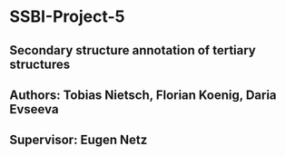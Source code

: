 # SSBI-Project-5


## Secondary structure annotation of tertiary structures

## Authors: Tobias Nietsch, Florian Koenig, Daria Evseeva
## Supervisor: Eugen Netz  

